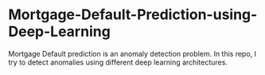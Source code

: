 # Mortgage-Default-Prediction-using-Deep-Learning

Mortgage Default prediction is an anomaly detection problem. In this repo, I try to detect anomalies using different deep learning architectures.
